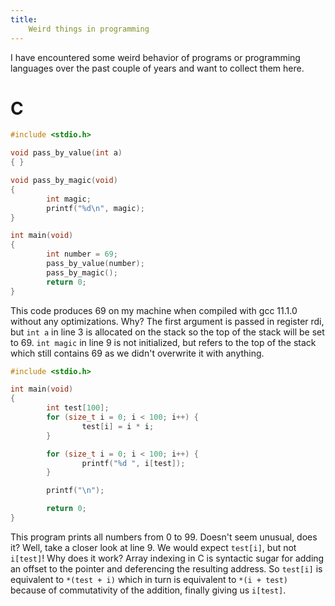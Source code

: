 ```yaml
---
title:
    Weird things in programming
---
```


I have encountered some weird behavior of programs or programming languages over
the past couple of years and want to collect them here.

# C

```{.c .numberLines}
#include <stdio.h>

void pass_by_value(int a)
{ }

void pass_by_magic(void)
{
        int magic;
        printf("%d\n", magic);
}

int main(void)
{
        int number = 69;
        pass_by_value(number);
        pass_by_magic();
        return 0;
}
```

This code produces 69 on my machine when compiled with gcc 11.1.0 without any
optimizations. Why? The first argument is passed in register rdi, but `int a` in
line 3 is allocated on the stack so the top of the stack will be set to 69. `int magic`
in line 9 is not initialized, but refers to the top of the stack which still contains
69 as we didn't overwrite it with anything.

```{.c .numberLines}
#include <stdio.h>

int main(void)
{
        int test[100];
        for (size_t i = 0; i < 100; i++) {
                test[i] = i * i;
        }

        for (size_t i = 0; i < 100; i++) {
                printf("%d ", i[test]);
        }

        printf("\n");

        return 0;
}
```

This program prints all numbers from 0 to 99. Doesn't seem unusual, does it? Well,
take a closer look at line 9. We would expect `test[i]`, but not `i[test]`! Why
does it work? Array indexing in C is syntactic sugar for adding an offset to the
pointer and deferencing the resulting address. So `test[i]` is equivalent to `*(test + i)`
which in turn is equivalent to `*(i + test)` because of commutativity of the addition,
finally giving us `i[test]`.
